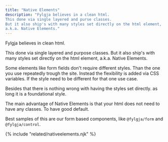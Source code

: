 ```yaml
---
title: "Native Elements"
description: "Fylgja believes in a clean html.
This done via single layered and purse classes.
But it also ship's with many styles set directly on the html element,
a.k.a. Native Elements."
---
```


Fylgja believes in clean html.

This done via single layered and purpose classes.
But it also ship's with many styles set directly on the html element,
a.k.a. Native Elements.

Some elements like form fields don't require different styles.
Than the one you use repeatedly trough the site.
Instead the flexibility is added via CSS variables.
If the style need to be different for that one use case.

Besides that there is nothing wrong with having the styles set directly.
as long it is a foundational style.

The main advantage of Native Elements is that your html does not need to have any classes.
To have good default.

Best samples of this are our form based components,
like `@fylgja/form` and `@fylgja/control`.

{% include "related/nativeelements.njk" %}
